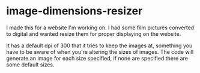 # image-dimensions-resizer

I made this for a website I'm working on. I had some film pictures converted to digital and wanted resize them for proper displaying on the website.

It has a default dpi of 300 that it tries to keep the images at, something you have to be aware of when you're altering the sizes of images.
The code will generate an image for each size specified, if none are specified there are some default sizes.

